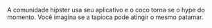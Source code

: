A comunidade hipster usa seu aplicativo e o coco torna se o hype do momento. 
Você imagina se a tapioca pode atingir o mesmo patamar.